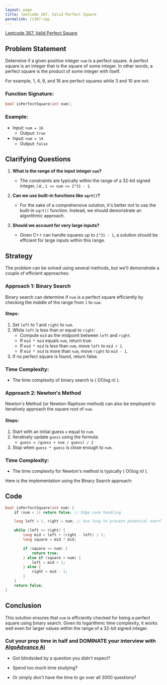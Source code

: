 ```yaml
---
layout: page
title: leetcode 367. Valid Perfect Square
permalink: /s367-cpp
---
```

[Leetcode 367. Valid Perfect Square](https://algoadvance.github.io/algoadvance/l367)
## Problem Statement

Determine if a given positive integer `num` is a perfect square. A perfect square is an integer that is the square of some integer. In other words, a perfect square is the product of some integer with itself.

For example, 1, 4, 9, and 16 are perfect squares while 3 and 10 are not.

### Function Signature:

```cpp
bool isPerfectSquare(int num);
```

### Example:
- Input: `num = 16`
  - Output: `true`
- Input: `num = 14`
  - Output: `false`

## Clarifying Questions

1. **What is the range of the input integer `num`?**
   - The constraints are typically within the range of a 32-bit signed integer, i.e., `1 <= num <= 2^31 - 1`.

2. **Can we use built-in functions like `sqrt()`?**
   - For the sake of a comprehensive solution, it's better not to use the built-in `sqrt()` function. Instead, we should demonstrate an algorithmic approach.

3. **Should we account for very large inputs?**
   - Given C++ can handle squares up to `2^31 - 1`, a solution should be efficient for large inputs within this range.

## Strategy

The problem can be solved using several methods, but we'll demonstrate a couple of efficient approaches:

### Approach 1: Binary Search
Binary search can determine if `num` is a perfect square efficiently by checking the middle of the range from `1` to `num`.

#### Steps:
1. Set `left` to 1 and `right` to `num`.
2. While `left` is less than or equal to `right`:
    - Compute `mid` as the midpoint between `left` and `right`.
    - If `mid * mid` equals `num`, return true.
    - If `mid * mid` is less than `num`, move `left` to `mid + 1`.
    - If `mid * mid` is more than `num`, move `right` to `mid - 1`.
3. If no perfect square is found, return false.

### Time Complexity:
- The time complexity of binary search is \( O(\log n) \).

### Approach 2: Newton's Method
Newton's Method (or Newton-Raphson method) can also be employed to iteratively approach the square root of `num`.

#### Steps:
1. Start with an initial guess `x` equal to `num`.
2. Iteratively update `guess` using the formula:
    - `guess = (guess + num / guess) / 2`
3. Stop when `guess * guess` is close enough to `num`.

### Time Complexity:
- The time complexity for Newton's method is typically \( O(\log n) \).

Here is the implementation using the Binary Search approach:

## Code

```cpp
bool isPerfectSquare(int num) {
    if (num < 1) return false; // Edge case handling

    long left = 1, right = num; // Use long to prevent potential overflow

    while (left <= right) {
        long mid = left + (right - left) / 2;
        long square = mid * mid;

        if (square == num) {
            return true;
        } else if (square < num) {
            left = mid + 1;
        } else {
            right = mid - 1;
        }
    }
    return false;
}
```

## Conclusion

This solution ensures that `num` is efficiently checked for being a perfect square using binary search. Given its logarithmic time complexity, it works well even for larger values within the range of a 32-bit signed integer.


### Cut your prep time in half and DOMINATE your interview with [AlgoAdvance AI](https://algoAdvance.com)

- Got blindsided by a question you didn't expect?

- Spend too much time studying?

- Or simply don't have the time to go over all 3000 questions?

